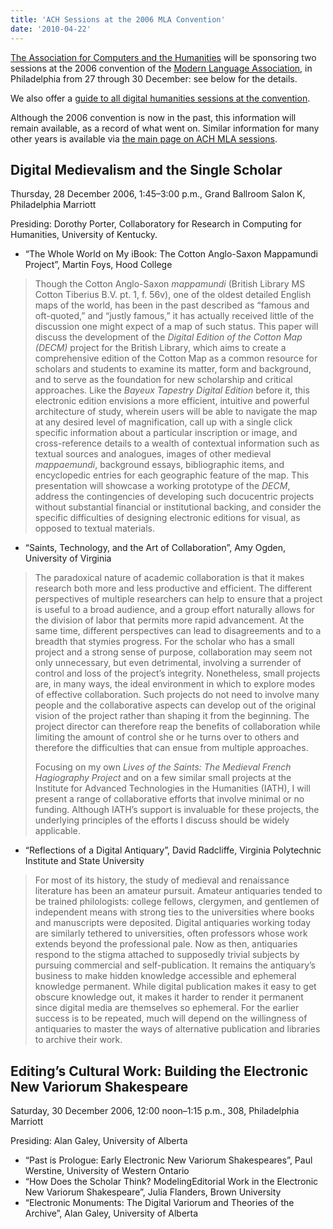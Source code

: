 ```yaml
---
title: 'ACH Sessions at the 2006 MLA Convention'
date: '2010-04-22'
---
```

[The Association for Computers and the Humanities](/) will be sponsoring two sessions at the 2006 convention of the [Modern Language Association](http://www.mla.org/), in Philadelphia from 27 through 30 December: see below for the details.

We also offer a [guide to all digital humanities sessions at the convention](?q=node/63).

Although the 2006 convention is now in the past, this information will remain available, as a record of what went on. Similar information for many other years is available via [the main page on ACH MLA sessions](?q=node/25).

Digital Medievalism and the Single Scholar
------------------------------------------

Thursday, 28 December 2006, 1:45–3:00 p.m., Grand Ballroom Salon K, Philadelphia Marriott

Presiding: Dorothy Porter, Collaboratory for Research in Computing for Humanities, University of Kentucky.

- “The Whole World on My iBook: The Cotton Anglo-Saxon Mappamundi Project”, Martin Foys, Hood College

> Though the Cotton Anglo-Saxon *mappamundi* (British Library MS Cotton Tiberius B.V. pt. 1, f. 56v), one of the oldest detailed English maps of the world, has been in the past described as “famous and oft-quoted,” and “justly famous,” it has actually received little of the discussion one might expect of a map of such status. This paper will discuss the development of the *Digital Edition of the Cotton Map (DECM)* project for the British Library, which aims to create a comprehensive edition of the Cotton Map as a common resource for scholars and students to examine its matter, form and background, and to serve as the foundation for new scholarship and critical approaches. Like the *Bayeux Tapestry Digital Edition* before it, this electronic edition envisions a more efficient, intuitive and powerful architecture of study, wherein users will be able to navigate the map at any desired level of magnification, call up with a single click specific information about a particular inscription or image, and cross-reference details to a wealth of contextual information such as textual sources and analogues, images of other medieval *mappaemundi*, background essays, bibliographic items, and encyclopedic entries for each geographic feature of the map. This presentation will showcase a working prototype of the *DECM*, address the contingencies of developing such docucentric projects without substantial financial or institutional backing, and consider the specific difficulties of designing electronic editions for visual, as opposed to textual materials.
- “Saints, Technology, and the Art of Collaboration”, Amy Ogden, University of Virginia

> The paradoxical nature of academic collaboration is that it makes research both more and less productive and efficient. The different perspectives of multiple researchers can help to ensure that a project is useful to a broad audience, and a group effort naturally allows for the division of labor that permits more rapid advancement. At the same time, different perspectives can lead to disagreements and to a breadth that stymies progress. For the scholar who has a small project and a strong sense of purpose, collaboration may seem not only unnecessary, but even detrimental, involving a surrender of control and loss of the project’s integrity. Nonetheless, small projects are, in many ways, the ideal environment in which to explore modes of effective collaboration. Such projects do not need to involve many people and the collaborative aspects can develop out of the original vision of the project rather than shaping it from the beginning. The project director can therefore reap the benefits of collaboration while limiting the amount of control she or he turns over to others and therefore the difficulties that can ensue from multiple approaches.
> 
> Focusing on my own *Lives of the Saints: The Medieval French Hagiography Project* and on a few similar small projects at the Institute for Advanced Technologies in the Humanities (IATH), I will present a range of collaborative efforts that involve minimal or no funding. Although IATH’s support is invaluable for these projects, the underlying principles of the efforts I discuss should be widely applicable.
- “Reflections of a Digital Antiquary”, David Radcliffe, Virginia Polytechnic Institute and State University

> For most of its history, the study of medieval and renaissance literature has been an amateur pursuit. Amateur antiquaries tended to be trained philologists: college fellows, clergymen, and gentlemen of independent means with strong ties to the universities where books and manuscripts were deposited. Digital antiquaries working today are similarly tethered to universities, often professors whose work extends beyond the professional pale. Now as then, antiquaries respond to the stigma attached to supposedly trivial subjects by pursuing commercial and self-publication. It remains the antiquary’s business to make hidden knowledge accessible and ephemeral knowledge permanent. While digital publication makes it easy to get obscure knowledge out, it makes it harder to render it permanent since digital media are themselves so ephemeral. For the earlier success is to be repeated, much will depend on the willingness of antiquaries to master the ways of alternative publication and libraries to archive their work.

Editing’s Cultural Work: Building the Electronic New Variorum Shakespeare
-------------------------------------------------------------------------

Saturday, 30 December 2006, 12:00 noon–1:15 p.m., 308, Philadelphia Marriott

Presiding: Alan Galey, University of Alberta

- “Past is Prologue: Early Electronic New Variorum Shakespeares”, Paul Werstine, University of Western Ontario
- “How Does the Scholar Think? ModelingEditorial Work in the Electronic New Variorum Shakespeare”, Julia Flanders, Brown University
- “Electronic Monuments: The Digital Variorum and Theories of the Archive”, Alan Galey, University of Alberta

